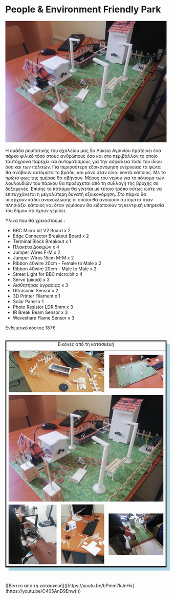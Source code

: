 # People & Environment Friendly Park

<p align="center">
  <img src="./pic//intro.jpg" width="650" >
</p>

Η ομάδα ρομποτικής του σχολείου μας 5o Λύκειο Αγρινίου προτείνει ένα πάρκο φιλικό τόσο στους ανθρώπους όσο και στο περιβάλλον το οποίο ταυτόχρονα παρέχει και αυτοματισμούς για την ασφάλεια τόσο του ίδιου όσο και των πολιτών.
Για περισσότερη εξοικονόμηση ενέργειας τα φώτα θα ανάβουν αυτόματα το βράδυ, και μόνο όταν είναι κοντά κάποιος. Με το πρώτο φως της ημέρας θα σβήνουν. Μέρος του νερού για το πότισμα των λουλουδιών του πάρκου θα προέρχεται από τη συλλογή της βροχής σε δεξαμενές. Επίσης το πότισμα θα γίνεται με τέτοιο τρόπο ούτως ώστε να επιτυγχάνεται η μεγαλύτερη δυνατή εξοικονόμηση. Στο πάρκο θα υπάρχουν κάδοι ανακύκλωσης οι οποίοι θα ανοίγουν αυτόματα όταν πλησιάζει κάποιος και όταν γεμίσουν θα ειδοποιούν τη κεντρική υπηρεσία του δήμου ότι έχουν γεμίσει. 
  

Υλικά που θα χρειαστούμε :
<ul>
  <li>BBC Micro:bit V2 Board x 2  </li>
  <li>Edge Connector Breakout Board x 2  </li>
  <li>Terminal Block Breakout x 1  </li>
  <li>Πλακέτα Δοκιμών x 4  </li>
  <li>Jumper Wires F-M x 2  </li>
  <li>Jumper Wires 15cm Μ-Μ x 2  </li>
  <li>Ribbon 40wire 20cm - Female to Μale x 2  </li>
  <li>Ribbon 40wire 20cm - Male to Male x 2  </li>
  <li>Street Light for BBC micro:bit x 4  </li>
  <li>Servo (μικρά) x 3  </li>
  <li>Αισθητήρας υγρασίας x 3  </li>
  <li>Ultrasonic Sensor x 2  </li>
  <li>3D Printer Filament x 1  </li>
  <li>Solar Panel x 1  </li>
  <li>Photo Resistor LDR 5mm x 3  </li>
  <li>IR Break Beam Sensor x 3  </li>
  <li>Waveshare Flame Sensor x 3  </li>
</ul>
Ενδεικτικό κόστος 				187€
<br><br>
<table style="border: 3px solid; box-shadow: 10px 10px lightblue;">
<caption style="text-align: center;">Εικόνες από τη κατασκευή</caption>
<tbody>
<tr>
	<td colspan="2"><a href="https://raw.githubusercontent.com/5lykagrin/People_-_Environment_Friendly_Park/refs/heads/main/pic/top2.jpg" data-lightbox="gal[11380]" target="_blank" rel="noopener"> <img decoding="async" src="https://raw.githubusercontent.com/5lykagrin/People_-_Environment_Friendly_Park/refs/heads/main/pic/top2.jpg" width="350" /> </a></td>
	<td><a href="https://raw.githubusercontent.com/5lykagrin/People_-_Environment_Friendly_Park/refs/heads/main/pic/top1.jpg" data-lightbox="gal[11380]" target="_blank" rel="noopener"> <img decoding="async" src="https://raw.githubusercontent.com/5lykagrin/People_-_Environment_Friendly_Park/refs/heads/main/pic/top1.jpg" width="240" /> </a></td>
</tr>
<tr>
	<td colspan="4" align="center"> <a href="https://raw.githubusercontent.com/5lykagrin/People_-_Environment_Friendly_Park/refs/heads/main/pic/middle1.jpg" data-lightbox="gal[11380]" target="_blank" rel="noopener"> <img decoding="async" src="https://raw.githubusercontent.com/5lykagrin/People_-_Environment_Friendly_Park/refs/heads/main/pic/middle1.jpg" width="520" /></a></td>
</tr>
<tr>
	<td><center><a href="https://raw.githubusercontent.com/5lykagrin/People_-_Environment_Friendly_Park/refs/heads/main/pic/bottom1.jpg" data-lightbox="gal[11380]" target="_blank" rel="noopener"> <img decoding="async" src="https://raw.githubusercontent.com/5lykagrin/People_-_Environment_Friendly_Park/refs/heads/main/pic/bottom1.jpg" width="210" /> </a></td>
	<td><center><a href="https://raw.githubusercontent.com/5lykagrin/People_-_Environment_Friendly_Park/refs/heads/main/pic/bottom2.jpg" data-lightbox="gal[11380]" target="_blank" rel="noopener"> <img decoding="async" src="https://raw.githubusercontent.com/5lykagrin/People_-_Environment_Friendly_Park/refs/heads/main/pic/bottom2.jpg" width="190" /> </a></td>
	<td><center><a href="https://raw.githubusercontent.com/5lykagrin/People_-_Environment_Friendly_Park/refs/heads/main/pic/bottom3.jpg" data-lightbox="gal[11380]" target="_blank" rel="noopener"> <img decoding="async" src="https://raw.githubusercontent.com/5lykagrin/People_-_Environment_Friendly_Park/refs/heads/main/pic/bottom3.jpg" width="230" /> </a></td>
</tr>
</tbody>
</table>
<br><br>
([Βίντεο από τη κατασκευή]([https://youtu.be/bPmm7kJnHx](https://youtu.be/C405AnD9Enw)I))


